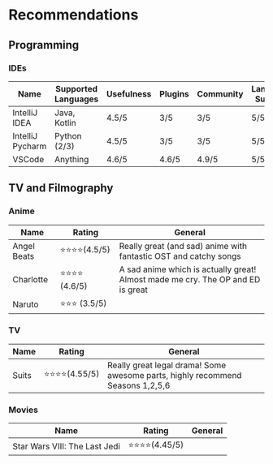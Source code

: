 # Recommendations

## Programming

### IDEs

| Name | Supported Languages | Usefulness | Plugins | Community | Language Support |
|------|---|---|---|---|---|
| IntelliJ IDEA | Java, Kotlin | 4.5/5 | 3/5 | 3/5 | 5/5 |
| IntelliJ Pycharm | Python (2/3) | 4.5/5 |  3/5 | 3/5 | 5/5 |
| VSCode | Anything | 4.6/5 | 4.6/5 | 4.9/5 | 5/5 |

## TV and Filmography

### Anime

| Name | Rating | General |
|------|--------|---------|
| Angel Beats | ⭐⭐⭐⭐(4.5/5) | Really great (and sad) anime with fantastic OST and catchy songs |
| Charlotte   | ⭐⭐⭐⭐ (4.6/5) | A sad anime which is actually great! Almost made me cry. The OP and ED is great |
| Naruto      | ⭐⭐⭐ (3.5/5) | |

### TV

| Name | Rating | General |
|------|--------|---------|
| Suits | ⭐⭐⭐⭐(4.55/5) | Really great legal drama! Some awesome parts, highly recommend Seasons 1,2,5,6 |

### Movies

| Name | Rating | General |
|------|--------|---------|
| Star Wars VIII: The Last Jedi | ⭐⭐⭐⭐(4.45/5) | |
